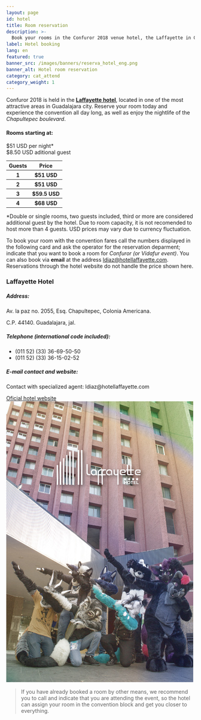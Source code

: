 ```yaml
---
layout: page
id: hotel
title: Room reservation
description: >-
  Book your rooms in the Confuror 2018 venue hotel, the Laffayette in Guadalajara. More details here.
label: Hotel booking
lang: en
featured: true
banner_src: /images/banners/reserva_hotel_eng.png
banner_alt: Hotel room reservation
category: cat_attend
category_weight: 1
---
```


Confuror 2018 is held in the [**Laffayette hotel**](https://hotellaffayette.com/), located in one of the most attractive areas in Guadalajara city. Reserve your room today and experience the convention all day long, as well as enjoy the nightlife of the _Chapultepec boulevard_.

<div class="hotel-promo">
  <div class="hotel-promo__tagline">
    <h4>Rooms starting at:</h4>
  </div>
  <div class="hotel-promo__fares">
    <div class="hotel-promo__fares-numbers">
      <div class="hotel-promo__fare">
        <span class="hotel-promo__fare-number">$51</span> USD per night*
      </div>
      <div class="hotel-promo__fare">
        <span class="hotel-promo__fare-number hotel-promo__fare-number--extra">$8.50</span> USD aditional guest
      </div>
    </div>
    <div class="hotel-promo__fares-combos">
      <table class="hotel-promo__fares-combos-table">
        <thead class="hotel-promo__fares-combos-table-header">
          <tr>
            <th>Guests</th>
            <th>Price</th>
          </tr>
        </thead>
        <tbody class="hotel-promo__fares-combos-table-body">
          <tr>
            <th>1</th>
            <th>$51 USD</th>
          </tr>
          <tr>
            <th>2</th>
            <th>$51 USD</th>
          </tr>
          <tr>
            <th>3</th>
            <th>$59.5 USD</th>
          </tr>
          <tr>
            <th>4</th>
            <th>$68 USD</th>
          </tr>
        </tbody>
      </table>
    </div>
  </div>
  <div class="hotel-promo__notes">
    <p>*Double or single rooms, two guests included, third or more are considered additional guest by the hotel. Due to room capacity, it is not recomended to host more than 4 guests. USD prices may vary due to currency fluctuation.</p>
  </div>
</div>

To book your room with the convention fares call the numbers displayed in the following card and ask the operator for the reservation deparment; indicate that you want to book a room for _Confuror (or Vidafur event)_. You can also book via **email** at the address [ldiaz@hotellaffayette.com](mailto:ldiaz@hotellaffayette.com). Reservations through the hotel website do not handle the price shown here.

<div class="hotel-card">
  <div class="hotel-card__data">
    <div class="hotel-card__data-column-items">
      <div class="hotel-card__data-item hotel-card__name">
        <h3 class="hotel-card__name-title">Laffayette Hotel</h3>
      </div>
      <div class="hotel-card__data-item">
        <h5><i class="fa fa-map-marker"></i> Address:</h5>
        <p>Av. la paz no. 2055, Esq. Chapultepec, Colonia Americana.</p>
        <p>C.P. 44140. Guadalajara, jal.</p>
      </div>
      <div class="hotel-card__data-item">
        <h5><i class="fa fa-phone"></i> Telephone (international code included):</h5>
        <ul class="hotel-card__phone-list">
          <li>(011 52) (33) 36-69-50-50</li>
          <li>(011 52) (33) 36-15-02-52</li>
        </ul>
      </div>
      <div class="hotel-card__data-item">
        <h5><i class="fa fa-envelope-o"></i> E-mail contact and website:</h5>
        <p>Contact with specialized agent: <span class="hotel-card__data-format-clear">ldiaz@hotellaffayette.com</span></p>
        <a href="https://hotellaffayette.com/" class="hotel-card__hotel-link" target="_blank">Oficial hotel website <i class="fa fa-external-link"></i></a>
      </div>
    </div>
    <div class="hotel-card__data-column-image">
      <div class="hotel-card__image">
        <img src="/images/pictures/laffayette_dab.jpg" alt="" class="hotel-card__image-img">
      </div>
    </div>
  </div>
</div>

> If you have already booked a room by other means, we recommend you to call and indicate that you are attending the event, so the hotel can assign your room in the convention block and get you closer to everything.